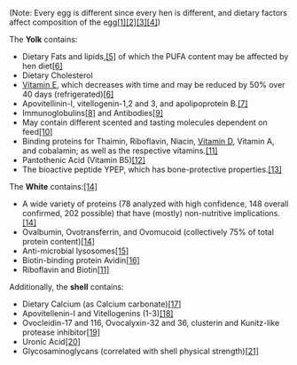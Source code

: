 



(Note: Every egg is different since every hen is different, and dietary factors affect composition of the egg[[1]](#ref1)[[2]](#ref2)[[3]](#ref3)[[4]](#ref4))


The **Yolk** contains:


* Dietary Fats and lipids,[[5]](#ref5) of which the PUFA content may be affected by hen diet[[6]](#ref6)
* Dietary Cholesterol
* [Vitamin E](/supplements/vitamin-e/), which decreases with time and may be reduced by 50% over 40 days (refrigerated)[[6]](#ref6)
* Apovitellinin-I, vitellogenin-1,2 and 3, and apolipoprotein B.[[7]](#ref7)
* Immunoglobulins[[8]](#ref8) and Antibodies[[9]](#ref9)
* May contain different scented and tasting molecules dependent on feed[[10]](#ref10)
* Binding proteins for Thaimin, Riboflavin, Niacin, [Vitamin D](/supplements/vitamin-d/), Vitamin A, and cobalamin; as well as the respective vitamins.[[11]](#ref11)
* Pantothenic Acid (Vitamin B5)[[12]](#ref12)
* The bioactive peptide YPEP, which has bone-protective properties.[[13]](#ref13)

The **White** contains:[[14]](#ref14)


* A wide variety of proteins (78 analyzed with high confidence, 148 overall confirmed, 202 possible) that have (mostly) non-nutritive implications.[[14]](#ref14)
* Ovalbumin, Ovotransferrin, and Ovomucoid (collectively 75% of total protein content)[[14]](#ref14)
* Anti-microbial lysosomes[[15]](#ref15)
* Biotin-binding protein Avidin[[16]](#ref16)
* Riboflavin and Biotin[[11]](#ref11)

Additionally, the **shell** contains:


* Dietary Calcium (as Calcium carbonate)[[17]](#ref17)
* Apovitellenin-I and Vitellogenins (1-3)[[18]](#ref18)
* Ovocleidin-17 and 116, Ovocalyxin-32 and 36, clusterin and Kunitz-like protease inhibitor[[19]](#ref19)
* Uronic Acid[[20]](#ref20)
* Glycosaminoglycans (correlated with shell physical strength)[[21]](#ref21)

 


